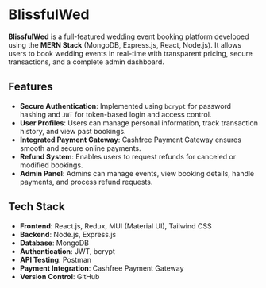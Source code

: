 # BlissfulWed

**BlissfulWed** is a full-featured wedding event booking platform developed using the **MERN Stack** (MongoDB, Express.js, React, Node.js). It allows users to book wedding events in real-time with transparent pricing, secure transactions, and a complete admin dashboard.

## Features

- **Secure Authentication**: Implemented using `bcrypt` for password hashing and `JWT` for token-based login and access control.
- **User Profiles**: Users can manage personal information, track transaction history, and view past bookings.
- **Integrated Payment Gateway**: Cashfree Payment Gateway ensures smooth and secure online payments.
- **Refund System**: Enables users to request refunds for canceled or modified bookings.
- **Admin Panel**: Admins can manage events, view booking details, handle payments, and process refund requests.

## Tech Stack

- **Frontend**: React.js, Redux, MUI (Material UI), Tailwind CSS
- **Backend**: Node.js, Express.js
- **Database**: MongoDB
- **Authentication**: JWT, bcrypt
- **API Testing**: Postman
- **Payment Integration**: Cashfree Payment Gateway
- **Version Control**: GitHub

